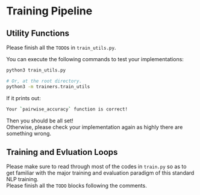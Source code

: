 # Training Pipeline

## Utility Functions

Please finish all the `TODO`s in `train_utils.py`.

You can execute the following commands to test your implementations:
```bash
python3 train_utils.py

# Or, at the root directory.
python3 -m trainers.train_utils
```

If it prints out:

```bash
Your `pairwise_accuracy` function is correct!
```
Then you should be all set!  
Otherwise, please check your implementation again as highly there are something wrong.

## Training and Evluation Loops

Please make sure to read through most of the codes in `train.py` so as to  
get familiar with the major training and evaluation paradigm of this standard NLP training.  
Please finish all the `TODO` blocks following the comments.
